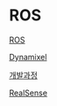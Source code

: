 # ROS

[ROS](Pick-and-place/ROS설치방법.md)

[Dynamixel](Pick-and-place/Dynamixel관련.md)

[개발과정](Pick-and-place/개발과정.md)

[RealSense](Pick-and-place/Realsense사용관련.md)
